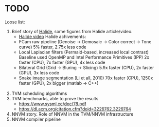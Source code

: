 TODO
====

Loose list:

 1. Brief story of [Halide](http://halide-lang.org/), some figures from Halide
    article/video.
    <br/>
     * [Halide video](https://youtu.be/3uiEyEKji0M)
    Halide achivements:
     * FCam raw pipeline (Denoise -> Demosaic -> Color correct -> Tone curve)
       5% faster, 2.75x less code
     * Local Laplacian filters (Permaid-based, increased local contrast)
       Baseline used OpenMP and Intel Performance Primitives (IPP)
       2x faster (CPU), 7x faster (GPU), 4x less code
     * Bilateral Grid (Grid -> Bluring -> Slicing)
       5.9x faster (CPU), 2x faster (GPU), 3x less code
     * Snake image segmentation (Li et all, 2010)
       70x faster (CPU), 1250x faster (GPU), 2x bigger (matlab -> C++)
    <br/>
 10. TVM scheduling algorithms
 20. TVM benchmarks, able to prove the results
      * https://www.sysml.cc/doc/78.pdf
      * https://dl.acm.org/citation.cfm?doid=3229762.3229764
 30. NNVM story. Role of NNVM in the TVM/NNVM infrastructure
 40. NNVM compiler pipeline

